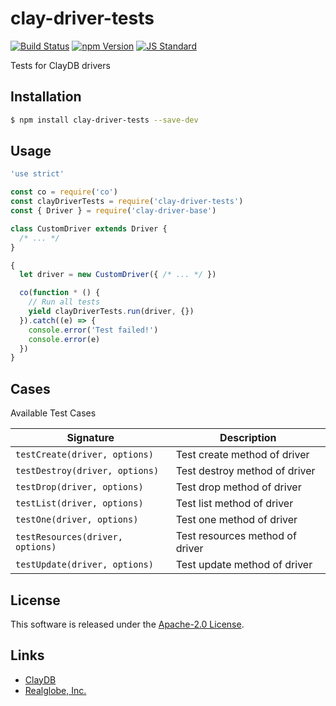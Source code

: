 clay-driver-tests
==========

<!---
This file is generated by ape-tmpl. Do not update manually.
--->

<!-- Badge Start -->
<a name="badges"></a>

[![Build Status][bd_travis_com_shield_url]][bd_travis_com_url]
[![npm Version][bd_npm_shield_url]][bd_npm_url]
[![JS Standard][bd_standard_shield_url]][bd_standard_url]

[bd_repo_url]: https://github.com/realglobe-Inc/clay-driver-tests
[bd_travis_url]: http://travis-ci.org/realglobe-Inc/clay-driver-tests
[bd_travis_shield_url]: http://img.shields.io/travis/realglobe-Inc/clay-driver-tests.svg?style=flat
[bd_travis_com_url]: http://travis-ci.com/realglobe-Inc/clay-driver-tests
[bd_travis_com_shield_url]: https://api.travis-ci.com/realglobe-Inc/clay-driver-tests.svg?token=aeFzCpBZebyaRijpCFmm
[bd_license_url]: https://github.com/realglobe-Inc/clay-driver-tests/blob/master/LICENSE
[bd_codeclimate_url]: http://codeclimate.com/github/realglobe-Inc/clay-driver-tests
[bd_codeclimate_shield_url]: http://img.shields.io/codeclimate/github/realglobe-Inc/clay-driver-tests.svg?style=flat
[bd_codeclimate_coverage_shield_url]: http://img.shields.io/codeclimate/coverage/github/realglobe-Inc/clay-driver-tests.svg?style=flat
[bd_gemnasium_url]: https://gemnasium.com/realglobe-Inc/clay-driver-tests
[bd_gemnasium_shield_url]: https://gemnasium.com/realglobe-Inc/clay-driver-tests.svg
[bd_npm_url]: http://www.npmjs.org/package/clay-driver-tests
[bd_npm_shield_url]: http://img.shields.io/npm/v/clay-driver-tests.svg?style=flat
[bd_standard_url]: http://standardjs.com/
[bd_standard_shield_url]: https://img.shields.io/badge/code%20style-standard-brightgreen.svg

<!-- Badge End -->


<!-- Description Start -->
<a name="description"></a>

Tests for ClayDB drivers

<!-- Description End -->


<!-- Overview Start -->
<a name="overview"></a>



<!-- Overview End -->


<!-- Sections Start -->
<a name="sections"></a>

<!-- Section from "doc/guides/01.Installation.md.hbs" Start -->

<a name="section-doc-guides-01-installation-md"></a>

Installation
-----

```bash
$ npm install clay-driver-tests --save-dev
```


<!-- Section from "doc/guides/01.Installation.md.hbs" End -->

<!-- Section from "doc/guides/02.Usage.md.hbs" Start -->

<a name="section-doc-guides-02-usage-md"></a>

Usage
---------

```javascript
'use strict'

const co = require('co')
const clayDriverTests = require('clay-driver-tests')
const { Driver } = require('clay-driver-base')

class CustomDriver extends Driver {
  /* ... */
}

{
  let driver = new CustomDriver({ /* ... */ })

  co(function * () {
    // Run all tests
    yield clayDriverTests.run(driver, {})
  }).catch((e) => {
    console.error('Test failed!')
    console.error(e)
  })
}

```


<!-- Section from "doc/guides/02.Usage.md.hbs" End -->

<!-- Section from "doc/guides/03.Cases.md.hbs" Start -->

<a name="section-doc-guides-03-cases-md"></a>

Cases
---------

Available Test Cases

| Signature | Description |
| ---- | ----------- |
| `testCreate(driver, options)` | Test create method of driver |
| `testDestroy(driver, options)` | Test destroy method of driver |
| `testDrop(driver, options)` | Test drop method of driver |
| `testList(driver, options)` | Test list method of driver |
| `testOne(driver, options)` | Test one method of driver |
| `testResources(driver, options)` | Test resources method of driver |
| `testUpdate(driver, options)` | Test update method of driver |


<!-- Section from "doc/guides/03.Cases.md.hbs" End -->


<!-- Sections Start -->


<!-- LICENSE Start -->
<a name="license"></a>

License
-------
This software is released under the [Apache-2.0 License](https://github.com/realglobe-Inc/clay-driver-tests/blob/master/LICENSE).

<!-- LICENSE End -->


<!-- Links Start -->
<a name="links"></a>

Links
------

+ [ClayDB][clay_d_b_url]
+ [Realglobe, Inc.][realglobe,_inc__url]

[clay_d_b_url]: https://github.com/realglobe-Inc/claydb
[realglobe,_inc__url]: http://realglobe.jp

<!-- Links End -->
